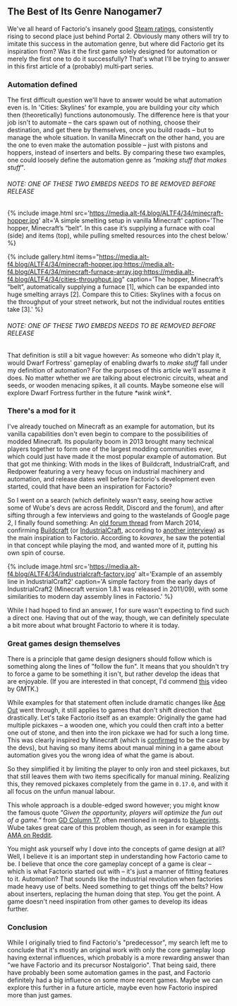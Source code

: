 ## The Best of Its Genre <author>Nanogamer7</author>

We've all heard of Factorio's insanely good [Steam ratings](https://steamdb.info/stats/gameratings/), consistently rising to second place just behind Portal 2. Obviously many others will try to imitate this success in the automation genre, but where did Factorio get its inspiration from? Was it the first game solely designed for automation or merely the first one to do it successfully? That's what I'll be trying to answer in this first article of a (probably) multi‐part series.

### Automation defined

The first difficult question we'll have to answer would be what automation even is. In 'Cities: Skylines' for example, you are building your city which then (theoretically) functions autonomously. The difference here is that your job isn't to automate – the cars spawn out of nothing, choose their destination, and get there by themselves, once you build roads – but to manage the whole situation. In vanilla Minecraft on the other hand, you are the one to even make the automation possible – just with pistons and hoppers, instead of inserters and belts. By comparing these two examples, one could loosely define the automation genre as *"making stuff that makes stuff"*.

###### NOTE: ONE OF THESE TWO EMBEDS NEEDS TO BE REMOVED BEFORE RELEASE

{% include image.html src='https://media.alt-f4.blog/ALTF4/34/minecraft-hopper.jpg' alt='A simple smelting setup in vanilla Minecraft' caption='The hopper, Minecraft’s “belt”. In this case it’s supplying a furnace with coal (side) and items (top), while pulling smelted resources into the chest below.' %}

{% include gallery.html items="https://media.alt-f4.blog/ALTF4/34/minecraft-hopper.jpg;https://media.alt-f4.blog/ALTF4/34/minecraft-furnace-array.jpg;https://media.alt-f4.blog/ALTF4/34/cities-throughput.jpg" caption='The hopper, Minecraft’s “belt”, automatically supplying a furnace [1], which can be expanded into huge smelting arrays [2]. Compare this to Cities: Skylines with a focus on the throughput of your street network, but not the individual routes entities take [3].' %}

###### NOTE: ONE OF THESE TWO EMBEDS NEEDS TO BE REMOVED BEFORE RELEASE

That definition is still a bit vague however: As someone who didn't play it, would Dwarf Fortress' gameplay of enabling dwarfs to *make stuff* fall under my definition of automation? For the purposes of this article we'll assume it does. No matter whether we are talking about electronic circuits, wheat and seeds, or wooden menacing spikes, it all counts. Maybe someone else will explore Dwarf Fortress further in the future *\*wink wink\**.

### There's a mod for it

I've already touched on Minecraft as an example for automation, but its vanilla capabilities don't even begin to compare to the possibilities of modded Minecraft. Its popularity boom in 2013 brought many technical players together to form one of the largest modding communities ever, which could just have made it the most popular example of automation. But that got me thinking: With mods in the likes of Buildcraft, IndustrialCraft, and Redpower featuring a very heavy focus on industrial machinery and automation, and release dates well before Factorio's development even started, could that have been an inspiration for Factorio?

So I went on a search (which definitely wasn't easy, seeing how active some of Wube's devs are across Reddit, Discord and the forum), and after sifting through a few interviews and going to the wastelands of Google page 2, I finally found something: An [old forum thread](https://forums.factorio.com/viewtopic.php?f=5&t=3026) from March 2014, confirming [Buildcraft](https://sourceforge.net/projects/buildcraft/) (or [IndustrialCraft](https://www.industrial-craft.net/), according to [another interview](https://youtu.be/zdttvM3dwPk?t=77)) as the main inspiration to Factorio. According to *kovarex*, he saw the potential in that concept while playing the mod, and wanted more of it, putting his own spin of course.

{% include image.html src='https://media.alt-f4.blog/ALTF4/34/industrialcraft-factory.jpg' alt='Example of an assembly line in IndustrialCraft2' caption='A simple factory from the early days of IndustrialCraft2 (Minecraft version 1.8.1 was released in 2011/09), with some similarities to modern day assembly lines in Factorio.' %}

While I had hoped to find an answer, I for sure wasn't expecting to find such a direct one. Having that out of the way, though, we can definitely speculate a bit more about what brought Factorio to where it is today.

### Great games design themselves

There is a principle that game design designers should follow which is something along the lines of "follow the fun". It means that you shouldn't try to force a game to be something it isn't, but rather develop the ideas that are enjoyable. (If you are interested in that concept, I'd commend [this](https://youtu.be/kMDe7_YwVKI) video by GMTK.)

While examples for that statement often include dramatic changes like [Ape Out](https://en.wikipedia.org/wiki/Ape_Out) went through, it still applies to games that don't shift direction that drastically. Let's take Factorio itself as an example: Originally the game had multiple pickaxes – a wooden one, which you could then craft into a better one out of stone, and then into the iron pickaxe we had for such a long time. This was clearly inspired by Minecraft (which is [confirmed](https://www.factorio.com/blog/post/fff-266) to be the case by the devs), but having so many items about manual mining in a game about automation gives you the wrong idea of what the game is about.

So they simplified it by limiting the player to only iron and steel pickaxes, but that still leaves them with two items specifically for manual mining. Realizing this, they removed pickaxes completely from the game in `0.17.0`, and with it all focus on the unfun manual labour.

This whole approach is a double-edged sword however; you might know the famous quote *"Given the opportunity, players will optimize the fun out of a game."* from [GD Column 17](https://www.designer-notes.com/?p=369), often mentioned in regards to [blueprints](https://alt-f4.blog/ALTF4-22/). Wube takes great care of this problem though, as seen in for example this [AMA on Reddit](https://www.reddit.com/r/factorio/comments/in5d3i/developer_technicaloriented_ama/g45ay4e/).

You might ask yourself why I dove into the concepts of game design at all? Well, I believe it is an important step in understanding how Factorio came to be. I believe that once the core gameplay concept of a game is clear – which is what Factorio started out with – it's just a manner of fitting features to it. Automation? That sounds like the industrial revolution when factories made heavy use of belts. Need something to get things off the belts? How about inserters, replacing the human doing that step. You get the point. A game doesn't need inspiration from other games to develop its ideas further.

### Conclusion

While I originally tried to find Factorio's "predecessor", my search left me to conclude that it's mostly an original work with only the core gameplay loop having external influences, which probably is a more rewarding answer than "we have Factorio and its precursor Nostalgorio". That being said, there have probably been some automation games in the past, and Factorio definitely had a big influence on some more recent games. Maybe we can explore this further in a future article, maybe even how Factorio inspired more than just games.
